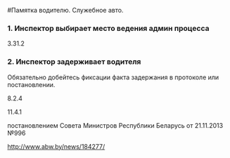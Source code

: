#Памятка водителю. Служебное авто.

### 1. Инспектор выбирает место ведения админ процесса

3.31.2

### 2. Инспектор задерживает водителя

Обязательно добейтесь фиксации факта задержания в протоколе или постановлении.

8.2.4


11.4.1

постановлением Совета Министров Республики Беларусь от 21.11.2013 №996

http://www.abw.by/news/184277/




